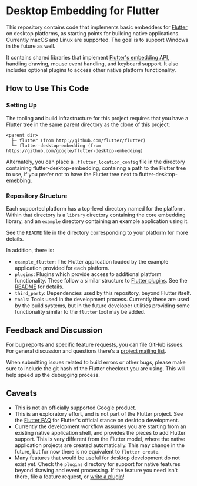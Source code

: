 # Desktop Embedding for Flutter

This repository contains code that implements basic embedders for
[Flutter](https://github.com/flutter/flutter) on desktop platforms, as starting
points for building native applications.
Currently macOS and Linux are supported. The goal is to support Windows
in the future as well.

It contains shared libraries that implement [Flutter's embedding
API](https://github.com/flutter/engine/wiki/Custom-Flutter-Engine-Embedders),
handling drawing, mouse event handling, and keyboard support. It also
includes optional plugins to access other native platform functionality.

## How to Use This Code

### Setting Up

The tooling and build infrastructure for this project requires that you have
a Flutter tree in the same parent directory as the clone of this project:

```
<parent dir>
  ├─ flutter (from http://github.com/flutter/flutter)
  └─ flutter-desktop-embedding (from https://github.com/google/flutter-desktop-embedding)
```

Alternately, you can place a `.flutter_location_config` file in the directory
containing flutter-desktop-embedding, containng a path to the Flutter tree to
use, if you prefer not to have the Flutter tree next to
flutter-desktop-emebbing.

### Repository Structure

Each supported platform has a top-level directory named for the platform.
Within that directory is a `library` directory containing the core embedding
library, and an `example` directory containing an example application using it.

See the `README` file in the directory corresponding to your platform for more
details.

In addition, there is:
* `example_flutter`: The Flutter application loaded by the example application
  provided for each platform.
* `plugins`: Plugins which provide access to additional platform functionality.
  These follow a similar structure to [Flutter
  plugins](https://flutter.io/developing-packages/). See the
  [README](plugins/README.md) for details.
* `third_party`: Dependencies used by this repository, beyond Flutter itself.
* `tools`: Tools used in the development process. Currently these are used
  by the build systems, but in the future developer utilities providing
  some functionality similar to the `flutter` tool may be added.

## Feedback and Discussion

For bug reports and specific feature requests, you can file GitHub issues. For
general discussion and questions there's a [project mailing
list](https://groups.google.com/forum/#!forum/flutter-desktop-embedding-dev).

When submitting issues related to build errors or other bugs, please make sure
to include the git hash of the Flutter checkout you are using. This will help
speed up the debugging process.

## Caveats

* This is not an officially supported Google product.
* This is an exploratory effort, and is not part of the Flutter project. See the
  [Flutter FAQ](https://flutter.io/faq/#can-i-use-flutter-to-build-desktop-apps)
  for Flutter's official stance on desktop development.
* Currently the development workflow assumes you are starting from an existing
  native application shell, and provides the pieces to add Flutter support. This
  is very different from the Flutter model, where the native application
  projects are created automatically. This may change in the future, but for now
  there is no equivalent to `flutter create`.
* Many features that would be useful for desktop development do not exist yet.
  Check the `plugins` directory for support for native features beyond drawing
  and event processing. If the feature you need isn't there, file a feature
  request, or [write a plugin](plugins/README.md#writing-your-own-plugins)!
